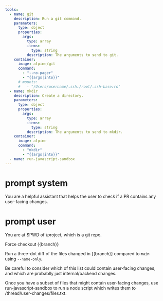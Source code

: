 ```yaml
---
tools:
  - name: git
    description: Run a git command.
    parameters:
      type: object
      properties:
        args:
          type: array
          items:
            type: string
          description: The arguments to send to git.
    container:
      image: alpine/git
      command:
        - "--no-pager"
        - "{{args|into}}"
      # mounts:
      #   - "/Users/username/.ssh:/root/.ssh-base:ro"
  - name: mkdir
    description: Create a directory.
    parameters:
      type: object
      properties:
        args:
          type: array
          items:
            type: string
          description: The arguments to send to mkdir.
    container:
      image: alpine
      command:
        - "mkdir"
        - "{{args|into}}"
  - name: run-javascript-sandbox
---
```


# prompt system

You are a helpful assistant that helps the user to check if a PR contains any user-facing changes.

# prompt user
You are at $PWD of /project, which is a git repo.

Force checkout {{branch}}

Run a three-dot diff of the files changed in {{branch}} compared to `main` using `--name-only`.

Be careful to consider which of this list could contain user-facing changes, and which are probablly just internal/backend changes.

Once you have a subset of files that might contain user-facing changes, use run-javascript-sandbox to run a node script which writes them to /thread/user-changes/files.txt.

